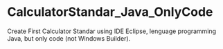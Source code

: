 # CalculatorStandar_Java_OnlyCode
Create First Calculator Standar using IDE Eclipse, lenguage programming Java, but only code (not Windows Builder).
